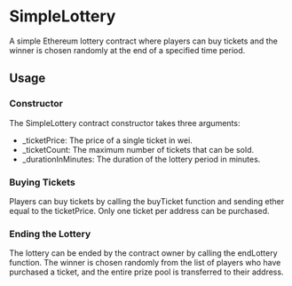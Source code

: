 # SimpleLottery

A simple Ethereum lottery contract where players can buy tickets and the winner is chosen randomly at the end of a specified time period.

## Usage

### Constructor

The SimpleLottery contract constructor takes three arguments:

- \_ticketPrice: The price of a single ticket in wei.
- \_ticketCount: The maximum number of tickets that can be sold.
- \_durationInMinutes: The duration of the lottery period in minutes.

### Buying Tickets

Players can buy tickets by calling the buyTicket function and sending ether equal to the ticketPrice. Only one ticket per address can be purchased.

### Ending the Lottery

The lottery can be ended by the contract owner by calling the endLottery function. The winner is chosen randomly from the list of players who have purchased a ticket, and the entire prize pool is transferred to their address.
